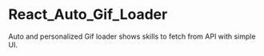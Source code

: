 # React_Auto_Gif_Loader
Auto and personalized Gif loader shows skills to fetch from API with simple UI.
